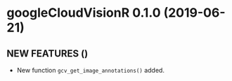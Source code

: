# googleCloudVisionR 0.1.0 (2019-06-21)

## NEW FEATURES ()
* New function `gcv_get_image_annotations()` added.
